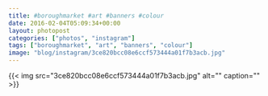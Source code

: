 ```yaml
---
title: #boroughmarket #art #banners #colour
date: 2016-02-04T05:09:34+00:00
layout: photopost
categories: ["photos", "instagram"]
tags: ["boroughmarket", "art", "banners", "colour"]
image: "blog/instagram/3ce820bcc08e6ccf573444a01f7b3acb.jpg"
---
```


{{< img src="3ce820bcc08e6ccf573444a01f7b3acb.jpg" alt="" caption="" >}}



